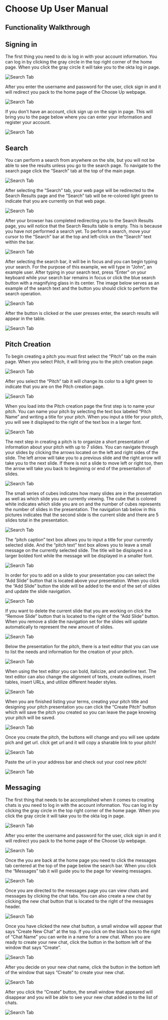 # Choose Up User Manual
## Functionality Walkthrough

## Signing in
The first thing you need to do is log in with your account information. You can log in by clicking the gray circle in the top right corner of the home page.  When you click the gray circle it will take you to the okta log in page.

![Search Tab](../Auxiliary%20Files/Message%20Pictures/message1.png)

After you enter the username and password for the user, click sign in and it will redirect you pack to the home page of the Choose Up webpage.

![Search Tab](../Auxiliary%20Files/UserDocPictures/SignIn1.png)

If you don't have an account, click sign up on the sign in page. This will bring you to the page below where you can enter your information and register your account.

![Search Tab](../Auxiliary%20Files/Message%20Pictures/message2.png)

## Search
You can perform a search from anywhere on the site, but you will not be able to see the results unless you go to the search page. To navigate to the search page click the “Search” tab at the top of the main page.

![Search Tab](../Auxiliary%20Files/Search%20Pictures/Search%20Tab%20Pointer.png)

After selecting the “Search” tab, your web page will be redirected to the Search Results page and the “Search” tab will be re-colored light green to indicate that you are currently on that web page.

![Search Tab](../Auxiliary%20Files/Search%20Pictures/Search%20Results%20Page%20Before%20Searching.png)

After your browser has completed redirecting you to the Search Results page, you will notice that the Search Results table is empty. This is because you have not performed a search yet. To perform a search, move your cursor to the “Search” bar at the top and left-click on the “Search” text within the bar. 

![Search Tab](../Auxiliary%20Files/Search%20Pictures/Search%20Bar%20After%20Focus.png)

After selecting the search bar, it will be in focus and you can begin typing your search. For the purpose of this example, we will type in “John”, an example user. After typing in your search text, press “Enter” on your keyboard while your search bar remains in focus or click the blue search button with a magnifying glass in its center. The image below serves as an example of the search text and the button you should click to perform the search operation.

![Search Tab](../Auxiliary%20Files/Search%20Pictures/Search%20Text%20John.png)

After the button is clicked or the user presses enter, the search results will appear in the table.

![Search Tab](../Auxiliary%20Files/Search%20Pictures/Results%20of%20Searching%20John.png)

## Pitch Creation
To begin creating a pitch you must first select the “Pitch” tab on the main page. When you select Pitch, it will bring you to the pitch creation page.

![Search Tab](../Auxiliary%20Files/Pitch%20Pictures/1userdoc.png)

After you select the “Pitch” tab it will change its color to a light green to indicate that you are on the Pitch creation page. 

![Search Tab](../Auxiliary%20Files/Pitch%20Pictures/2userdoc.png)

When you load into the Pitch creation page the first step is to name your pitch. You can name your pitch by selecting the text box labeled “Pitch Name” and writing a title for your pitch. When you input a title for your pitch, you will see it displayed to the right of the text box in a larger font.

![Search Tab](../Auxiliary%20Files/Pitch%20Pictures/3userdoc.png)

The next step in creating a pitch is to organize a short presentation of information about your pitch with up to 7 slides. You can navigate through your slides by clicking the arrows located on the left and right sides of the slide. The left arrow will take you to a previous slide  and the right arrow will take you to the next slide. If there is not a slide to move left or right too, then the arrow will take you back to beginning or end of the presentation of slides.   

![Search Tab](../Auxiliary%20Files/Pitch%20Pictures/4userdoc.png)

The small series of cubes indicates how many slides are in the presentation as well as which slide you are currently viewing. The cube that is colored white indicates which slide you are on and the number of cubes represents the number of slides in the presentation. The navigation tab below in this pictures indicates that the second slide is the current slide and there are 5 slides total in the presentation.

![Search Tab](../Auxiliary%20Files/Pitch%20Pictures/5userdoc.png)

The “pitch caption” text box allows you to input a title for your currently selected slide. And the “pitch text” text box allows you to leave a small message on the currently selected slide. The title will be displayed in a larger bolded font while the message will be displayed in a smaller font.

![Search Tab](../Auxiliary%20Files/Pitch%20Pictures/6userdoc.png)

In order for you to add on a slide to your presentation you can select the “Add Slide” button that is located above your presentation. When you click the “Add Slide” button the slide will be added to the end of the set of slides and update the slide navigation.

![Search Tab](../Auxiliary%20Files/Pitch%20Pictures/7userdoc.png)

If you want to delete the current slide that you are working on click the “Remove Slide” button that is located to the right of the “Add Slide” button. When you remove a slide the navigation set for the slides will update automatically to represent the new amount of slides. 

![Search Tab](../Auxiliary%20Files/Pitch%20Pictures/8userdoc.png)

Below the presentation for the pitch, there is a text editor that you can use to list the needs and information for the creation of your pitch. 

![Search Tab](../Auxiliary%20Files/Pitch%20Pictures/9userdoc.png)

When using the text editor you can bold, italicize, and underline text. The text editor can also change the alignment of texts, create outlines, insert tables,  insert URLs, and utilize different header styles.

![Search Tab](../Auxiliary%20Files/Pitch%20Pictures/10userdoc.png)

When you are finished listing your terms, creating your pitch title and designing your pitch presentation you can click the “Create Pitch” button which will save the pitch you created so you can leave the page knowing your pitch will be saved.

![Search Tab](../Auxiliary%20Files/UserDocPictures/Pitch3.png)

Once you create the pitch, the buttons will change and you will see update pich and get url. click get url and it will copy a sharable link to your pitch! 

![Search Tab](../Auxiliary%20Files/UserDocPictures/Pitch4.png)

Paste the url in your address bar and check out your cool new pitch!

![Search Tab](../Auxiliary%20Files/UserDocPictures/Pitch5.png)

## Messaging
The first thing that needs to be accomplished when it comes to creating chats is you need to log in with the account information. You can log in by clicking the gray circle in the top right corner of the home page.  When you click the gray circle it will take you to the okta log in page.

![Search Tab](../Auxiliary%20Files/Message%20Pictures/message1.png)

After you enter the username and password for the user, click sign in and it will redirect you pack to the home page of the Choose Up webpage.

![Search Tab](../Auxiliary%20Files/Message%20Pictures/message2.png)

Once the you are back at the home page you need to click the messages tab centered at the top of the page below the search bar. When you click the “Messages” tab it will guide you to the page for viewing messages. 

![Search Tab](../Auxiliary%20Files/Message%20Pictures/message3.png)

Once you are directed to the messages page you can view chats and messages by clicking the chat tabs. You can also create a new chat by clicking the new chat button that is located to the right of the messages header.

![Search Tab](../Auxiliary%20Files/Message%20Pictures/message4.png)

Once you have clicked the new chat button, a small window will appear that says “Create New Chat” at the top. If you click on the black box to the right of “Chat Name” you can write in a name for a new chat. When you are ready to create your new chat, click the button in the bottom left of the window that says “Create”.

![Search Tab](../Auxiliary%20Files/Message%20Pictures/message5.png)

After you decide on your new chat name, click the button in the bottom left of the window that says “Create” to create your new chat.

![Search Tab](../Auxiliary%20Files/Message%20Pictures/message6.png)

After you click the “Create” button, the small window that appeared will disappear and you will be able to see your new chat added in to the list of chats. 

![Search Tab](../Auxiliary%20Files/Message%20Pictures/message7.png)




